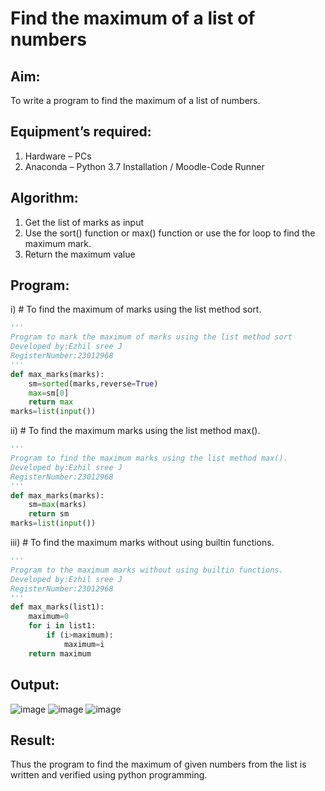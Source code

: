 # Find the maximum of a list of numbers
## Aim:
To write a program to find the maximum of a list of numbers.
## Equipment’s required:
1.	Hardware – PCs
2.	Anaconda – Python 3.7 Installation / Moodle-Code Runner
## Algorithm:
1.	Get the list of marks as input
2.	Use the sort() function or max() function or use the for loop to find the maximum mark.
3.	Return the maximum value
## Program:

i)	# To find the maximum of marks using the list method sort.
```Python
'''
Program to mark the maximum of marks using the list method sort
Developed by:Ezhil sree J
RegisterNumber:23012968
'''
def max_marks(marks):
    sm=sorted(marks,reverse=True)
    max=sm[0]
    return max
marks=list(input())
```

ii)	# To find the maximum marks using the list method max().
```Python
''' 
Program to find the maximum marks using the list method max().
Developed by:Ezhil sree J 
RegisterNumber:23012968
'''
def max_marks(marks):
    sm=max(marks)
    return sm
marks=list(input())

```

iii) # To find the maximum marks without using builtin functions.
```Python
''' 
Program to the maximum marks without using builtin functions.
Developed by:Ezhil sree J
RegisterNumber:23012968
'''
def max_marks(list1):
    maximum=0
    for i in list1:
        if (i>maximum):
            maximum=i
    return maximum
```

## Output:
![image](https://github.com/EzhilsreeJ/FindMaximum/assets/144870412/ead3ffc7-e246-4401-96cd-8730728b1cfd)
![image](https://github.com/EzhilsreeJ/FindMaximum/assets/144870412/f4e8b2e2-f30d-4328-b520-16c0e6889d86)
![image](https://github.com/EzhilsreeJ/FindMaximum/assets/144870412/2c9ba826-b219-426b-ac48-7732fa164f1f)

## Result:
Thus the program to find the maximum of given numbers from the list is written and verified using python programming.
